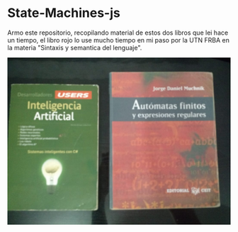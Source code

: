 # State-Machines-js

Armo este repositorio, recopilando material de estos dos libros que lei hace un tiempo, el libro rojo lo use mucho tiempo en mi paso por la UTN FRBA en la materia "Sintaxis y semantica del lenguaje".

![N|Solid](https://github.com/damiancipolat/State-Machines-js/blob/master/basicos/docs/books.jpeg?raw=true)
